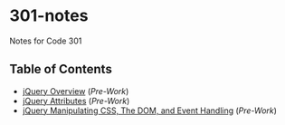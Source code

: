 # 301-notes
Notes for Code 301

## Table of Contents

- [jQuery Overview](jQueryOverview.md) (_Pre-Work_)
- [jQuery Attributes](jqueryattributes.md) (_Pre-Work_)
- [jQuery Manipulating CSS, The DOM, and Event Handling](jQueryCSSandDOM.md) (_Pre-Work_)